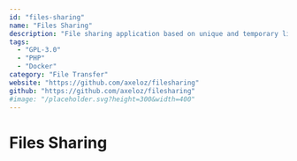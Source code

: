 ```yaml
---
id: "files-sharing"
name: "Files Sharing"
description: "File sharing application based on unique and temporary links."
tags:
  - "GPL-3.0"
  - "PHP"
  - "Docker"
category: "File Transfer"
website: "https://github.com/axeloz/filesharing"
github: "https://github.com/axeloz/filesharing"
#image: "/placeholder.svg?height=300&width=400"
---
```


# Files Sharing
